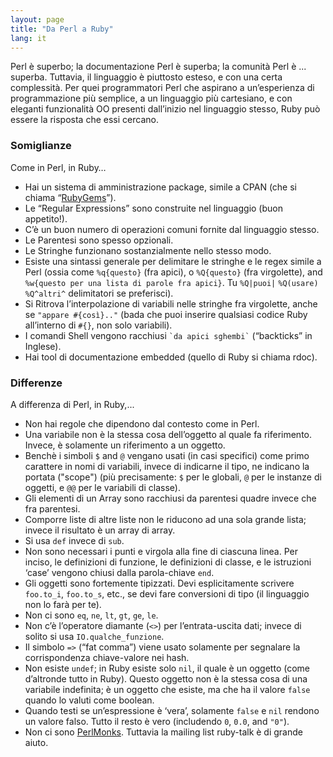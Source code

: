 ```yaml
---
layout: page
title: "Da Perl a Ruby"
lang: it
---
```


Perl è superbo; la documentazione Perl è superba; la comunità Perl è ...
superba. Tuttavia, il linguaggio è piuttosto esteso, e con una certa
complessità. Per quei programmatori Perl che aspirano a un’esperienza di
programmazione più semplice, a un linguaggio più cartesiano, e con
eleganti funzionalità OO presenti dall’inizio nel linguaggio stesso,
Ruby può essere la risposta che essi cercano.

### Somiglianze

Come in Perl, in Ruby…

* Hai un sistema di amministrazione package, simile a CPAN (che si
  chiama “[RubyGems][1]”).
* Le “Regular Expressions” sono construite nel linguaggio (buon
  appetito!).
* C’è un buon numero di operazioni comuni fornite dal linguaggio stesso.
* Le Parentesi sono spesso opzionali.
* Le Stringhe funzionano sostanzialmente nello stesso modo.
* Esiste una sintassi generale per delimitare le stringhe e le regex
  simile a Perl (ossia come `%q{questo}` (fra apici), o `%Q{questo}`
  (fra virgolette), and `%w{questo per una lista di parole fra apici}`. Tu
  `%Q|puoi|` `%Q(usare)` `%Q^altri^` delimitatori se preferisci).
* Si Ritrova l’interpolazione di variabili nelle stringhe fra
  virgolette, anche se `"appare #{così}.."` (bada che puoi inserire
  qualsiasi codice Ruby all’interno di `#{}`, non solo variabili).
* I comandi Shell vengono racchiusi `` `da apici sghembi` `` (“backticks” in
  Inglese).
* Hai tool di documentazione embedded (quello di Ruby si chiama rdoc).

### Differenze

A differenza di Perl, in Ruby,...

* Non hai regole che dipendono dal contesto come in Perl.
* Una variabile non è la stessa cosa dell’oggetto al quale fa
  riferimento. Invece, è solamente un riferimento a un oggetto.
* Benchè i simboli `$` and `@` vengano usati (in casi specifici)
  come primo carattere in nomi di variabili, invece di indicarne il
  tipo, ne indicano la portata ("scope") (più precisamente: `$` per le
  globali, `@` per le instanze di oggetti, e `@@` per le
  variabili di classe).
* Gli elementi di un Array sono racchiusi da parentesi quadre invece che
  fra parentesi.
* Comporre liste di altre liste non le riducono ad una sola grande
  lista; invece il risultato è un array di array.
* Si usa `def` invece di `sub`.
* Non sono necessari i punti e virgola alla fine di ciascuna linea. Per
  inciso, le definizioni di funzione, le definizioni di classe, e le
  istruzioni ‘case’ vengono chiusi dalla parola-chiave `end`.
* Gli oggetti sono fortemente tipizzati. Devi esplicitamente scrivere
  `foo.to_i`, `foo.to_s`, etc., se devi fare conversioni di tipo (il
  linguaggio non lo farà per te).
* Non ci sono `eq`, `ne`, `lt`, `gt`, `ge`, `le`.
* Non c’è l’operatore diamante (`<>`) per l’entrata-uscita dati; invece di
  solito si usa `IO.qualche_funzione`.
* Il simbolo `=>` (“fat comma”) viene usato solamente per segnalare la
  corrispondenza chiave-valore nei hash.
* Non esiste `undef`; in Ruby esiste solo `nil`, il quale è un oggetto
  (come d’altronde tutto in Ruby). Questo oggetto non è la stessa cosa
  di una variabile indefinita; è un oggetto che esiste, ma che ha il
  valore `false` quando lo valuti come boolean.
* Quando testi se un’espressione è ‘vera’, solamente `false` e `nil`
  rendono un valore falso. Tutto il resto è vero (includendo `0`, `0.0`,
  and `"0"`).
* Non ci sono [PerlMonks][2]. Tuttavia la mailing list ruby-talk è di
  grande aiuto.



[1]: http://guides.rubygems.org
[2]: http://www.perlmonks.org/
